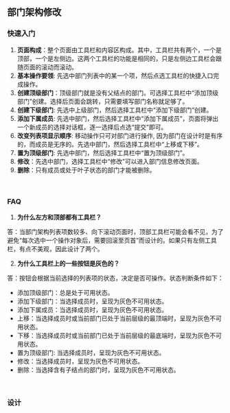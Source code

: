 ## 部门架构修改

### 快速入门
1. **页面构成**：整个页面由工具栏和内容区构成。其中，工具栏共有两个，一个是顶部，一个是左侧边。这两个工具栏的功能是相同的，只是左侧边工具栏会跟随页面的滚动而滚动。
2. **基本操作要领**: 先选中部门列表中的某一个项，然后点选工具栏的快捷入口完成操作。
3. **创建顶级部门**：顶级部门就是没有父结点的部门。可选择工具栏中“添加顶级部门”创建。选择后页面会跳转，只需要填写部门名称就足够了。
4. **创建下级部门**: 先选中上级部门，然后选择工具栏中“添加下级部门”创建。
5. **添加下属成员**: 先选中部门，然后选择工具栏中“添加下属成员”，页面将弹出一个新成员的选择对话框，逐一选择后点选“提交”即可。
6. **改变列表项显示顺序**: 移动操作只可对部门进行操作, 因为部门在设计时是有序的，而成员是无序的。先选中部门，然后选择工具栏中“上移或下移”。
7. **置为顶级部门**: 先选中部门，然后选择工具栏中“置为顶级部门”。
8. **修改**：先选中部门，选择工具栏中“修改”可以进入部门信息修改页面。
9. **删除**：只有成员或处于叶子状态的部门才能被删除。

<br/>

### FAQ
1. **为什么左方和顶部都有工具栏？**

答：当部门架构列表项数较多、向下滚动页面时，顶部工具栏可能会看不见，为了避免“每次选中一个操作对象后，需要回滚至页首”而设计的。如果只有左侧工具栏，有点不美观，因此设计了两个。



2. **为什么工具栏上的一些按钮是灰色的？**

答：按钮会根据当前选择的列表项的状态，决定是否可操作。状态判断条件如下：
* 添加顶级部门：总是处于可用状态。
* 添加下级部门：当选择成员时，呈现为灰色不可用状态。
* 添加下属成员：当选择成员时，呈现为灰色不可用状态。
* 上移：当选择成员时或当前部门已处于当前层级的最顶端时，呈现为灰色不可用状态。
* 下移：当选择成员时或当前部门已处于当前层级的最底端时，呈现为灰色不可用状态。
* 置为顶级部门: 当选择成员时，呈现为灰色不可用状态。
* 修改：当选择成员时，呈现为灰色不可用状态。
* 删除：当选择含有子结点的部门时，呈现为灰色不可用状态。

<br/>

### 设计
